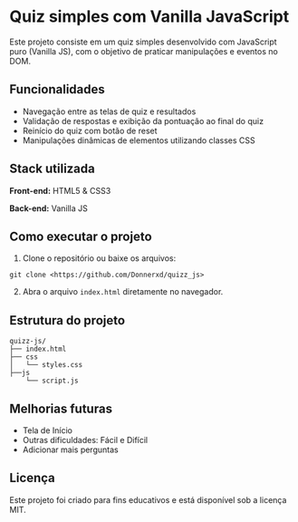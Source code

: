 # Quiz simples com Vanilla JavaScript

Este projeto consiste em um quiz simples desenvolvido com JavaScript puro (Vanilla JS), com o objetivo de praticar manipulações e eventos no DOM.


## Funcionalidades

- Navegação entre as telas de quiz e resultados
- Validação de respostas e exibição da pontuação ao final do quiz
- Reinício do quiz com botão de reset
- Manipulações dinâmicas de elementos utilizando classes CSS


## Stack utilizada

**Front-end:** HTML5 & CSS3

**Back-end:** Vanilla JS


## Como executar o projeto

1. Clone o repositório ou baixe os arquivos:
```http
git clone <https://github.com/Donnerxd/quizz_js>
```
2. Abra o arquivo `index.html` diretamente no navegador.



## Estrutura do projeto

```http
quizz-js/
├── index.html
├── css
│   └── styles.css
├──js
    └── script.js
```
## Melhorias futuras

- Tela de Início
- Outras dificuldades: Fácil e Difícil
- Adicionar mais perguntas


## Licença

Este projeto foi criado para fins educativos e está disponível sob a licença MIT.